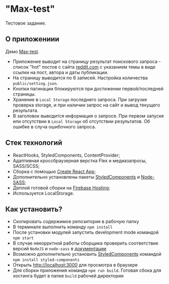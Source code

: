# "Max-test"

Тестовое задание.

## О приложениии

Демо [Max-test](https://maximal-test.web.app).

* Приложение выводит на страницу результат поискового запроса - список "hot" постов с сайта [reddit.com](https://www.reddit.com) с указанием темы в виде ссылки на пост, автора и даты публикации.
* На страницу выводится по 6 записей. Настройка количества `public/setting.json`.
* Кнопки пагинации блокируются при достижении первой/последней страницы.
* Хранение в `Local Storage` последнего запроса. При загрузке проверка storage, и при наличии запрос на сайт и вывод текущего результата.
* В заголовок выводится информация о запросе. При первом запуске или отсутствии в `Local Storage` об отсутствии результатов. Об ошибке в случа ошибочного запроса.

## Стек технологий

* ReactHooks, StyledComponents, ContentProvider;
* Адаптивная кроссбраузерная верстка Flex и медиазапросы, SASS/SCSS;
* Сборка с помощью [Create React App](https://github.com/facebook/create-react-app);
* Дополнительно установлены пакеты [StyledComponents](https://styled-components.com) и [Node-SASS](https://www.npmjs.com/package/node-sass);
* Деплой готовой сборки на [Firebase Hosting](https://firebase.google.com);
* Используется LocalStorage.

## Как установить?

* Скопировать содержимое репозитория в рабочую папку
* В терминале выполнить команду `npm install`
* После установки модулей запустить development mode командой `npm start`
* В случае некоррктной работы сборщика проверить соответствие версий `NodeJS` и `node-sass` в [документации](https://www.npmjs.com/package/node-sass)
* Возможно дополнительно установить [StyledComponents](https://styled-components.com) командой `npm install styled-components`
* Открыть [http://localhost:3000](http://localhost:3000) для просмотра в браузере
* Для сборки приложения команда `npm run build`. Готовая сбока для хостинга будет в папке `build` рабочей директории